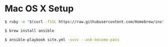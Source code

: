 Mac OS X Setup
==============

```bash
$ ruby -e "$(curl -fsSL https://raw.githubusercontent.com/Homebrew/install/master/install)"
```

```bash
$ brew install ansible
```

```bash
$ ansible-playbook site.yml -vvvv --ask-become-pass
```
